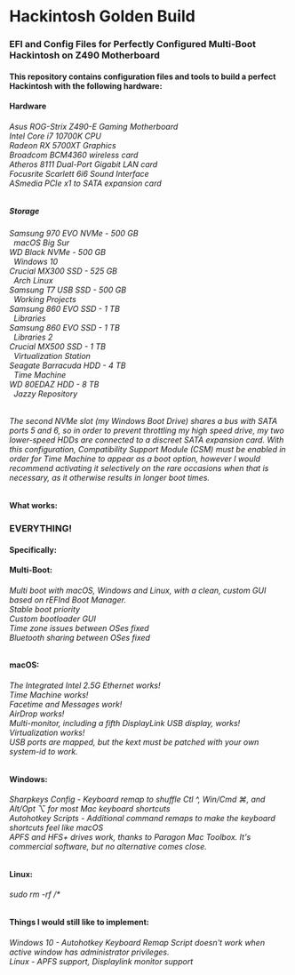 # Hackintosh Golden Build</b>
<h3>EFI and Config Files for Perfectly Configured Multi-Boot Hackintosh on Z490 Motherboard

<h4>This repository contains configuration files and tools to build a perfect Hackintosh with the following hardware:<br>


<h4>Hardware
<h6>Asus ROG-Strix Z490-E Gaming Motherboard<br>
Intel Core i7 10700K CPU<br>
Radeon RX 5700XT Graphics<br>
Broadcom BCM4360 wireless card<br>
Atheros 8111 Dual-Port Gigabit LAN card<br>
Focusrite Scarlett 6i6 Sound Interface<br>
ASmedia PCIe x1 to SATA expansion card<br> 

<h5>Storage

<h6>Samsung 970 EVO NVMe - 500 GB<br>
&nbsp;    macOS Big Sur<br>
WD Black NVMe - 500 GB<br>
&nbsp;    Windows 10<br>
Crucial MX300 SSD - 525 GB<br>
&nbsp;    Arch Linux<br>
Samsung T7 USB SSD - 500 GB<br>
&nbsp;    Working Projects<br>
Samsung 860 EVO SSD - 1 TB<br>
&nbsp;    Libraries<br>
Samsung 860 EVO SSD - 1 TB<br>
&nbsp;    Libraries 2<br>
Crucial MX500 SSD - 1 TB<br>
&nbsp;    Virtualization Station<br>
Seagate Barracuda HDD - 4 TB<br>
&nbsp;    Time Machine<br>
WD 80EDAZ HDD - 8 TB<br>
&nbsp;    Jazzy Repository<br>
   
<h6>The second NVMe slot (my Windows Boot Drive) shares a bus with SATA ports 5 and 6, so in order to prevent throttling my high speed drive, my two lower-speed HDDs are connected to a discreet SATA expansion card.  With this configuration, Compatibility Support Module (CSM) must be enabled in order for Time Machine to appear as a boot option, however I would recommend activating it selectively on the rare occasions when that is necessary, as it otherwise results in longer boot times.<br>

<h4>What works:
  
<h3> EVERYTHING!

<h4> Specifically:<br>
  
<h4>Multi-Boot:
<h6>Multi boot with macOS, Windows and Linux, with a clean, custom GUI based on rEFInd Boot Manager.<br>
Stable boot priority<br>
Custom bootloader GUI<br>
Time zone issues between OSes fixed<br>
Bluetooth sharing between OSes fixed<br>
  
<h4>macOS:
<h6>The Integrated Intel 2.5G Ethernet works!<br>
Time Machine works!<br>
Facetime and Messages work!<br>
AirDrop works!<br>
Multi-monitor, including a fifth DisplayLink USB display, works!<br>
Virtualization works!<br>
USB ports are mapped, but the kext must be patched with your own system-id to work.<br>

<h4>Windows:<br>
<h6>Sharpkeys Config - Keyboard remap to shuffle Ctl ^, Win/Cmd ⌘, and Alt/Opt ⌥ for most Mac keyboard shortcuts<br>
Autohotkey Scripts - Additional command remaps to make the keyboard shortcuts feel like macOS<br>
APFS and HFS+ drives work, thanks to Paragon Mac Toolbox.  It's commercial software, but no alternative comes close.

<h4>Linux:<br>
<h6>sudo rm -rf /*

<h4>Things I would still like to implement:<br>
<h6>Windows 10 - Autohotkey Keyboard Remap Script doesn't work when active window has administrator privileges.<br>
Linux - APFS support, Displaylink monitor support
